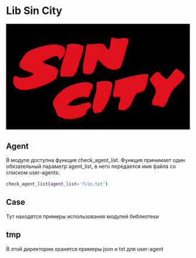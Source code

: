 # Lib Sin City 

<div align="center">
  <img src="https://github.com/rickert156/rickert156/blob/main/assets/sin_city.svg" alt="Sin City">
</div>

## Agent
В модуле доступна функция check_agent_list. Функция принимает один обязательный параметр agent_list, в него передается имя файла со списком user-agents:
```sh
check_agent_list(agent_list='file.txt')
```
## Case
Тут находятся примеры использования модулей библиотеки

## tmp 
В этой директории хранятся примеры json и txt для user-agent
